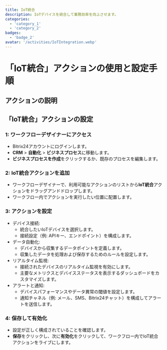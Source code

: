 ```yaml
---
title: IoT統合
description: IoTデバイスを統合して業務効率を向上させます。
categories: 
  - 'category_1'
  - 'category_2'
badges: 
  - 'badge_2'
avatar: '/activities/IoTIntegration.webp'
---
```

# 「IoT統合」アクションの使用と設定手順

## アクションの説明

## **「IoT統合」アクションの設定**

### 1: ワークフローデザイナーにアクセス
- Bitrix24アカウントにログインします。
- **CRM** > **自動化** > **ビジネスプロセス**に移動します。
- **ビジネスプロセスを作成**をクリックするか、既存のプロセスを編集します。

### 2: IoT統合アクションを追加
- ワークフローデザイナーで、利用可能なアクションのリストから**IoT統合**アクションをドラッグアンドドロップします。
- ワークフロー内でアクションを実行したい位置に配置します。

### 3: アクションを設定
- デバイス接続:
  - 統合したいIoTデバイスを選択します。
  - 接続設定（例: APIキー、エンドポイント）を構成します。
- データ自動化:
  - デバイスから収集するデータポイントを定義します。
  - 収集したデータを処理および保存するためのルールを設定します。
- リアルタイム監視:
  - 接続されたデバイスのリアルタイム監視を有効にします。
  - 主要なメトリクスとデバイスステータスを表示するダッシュボードをカスタマイズします。
- アラートと通知:
  - デバイスパフォーマンスやデータ異常の閾値を設定します。
  - 通知チャネル（例: メール、SMS、Bitrix24チャット）を構成してアラートを送信します。

### 4: 保存して有効化
- 設定が正しく構成されていることを確認します。
- **保存**をクリックし、次に**有効化**をクリックして、ワークフロー内でIoT統合アクションをライブにします。